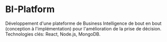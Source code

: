 # BI-Platform
Développement d'une plateforme de Business Intelligence de bout en bout (conception à l'implémentation) pour l'amélioration de la prise de décision. Technologies clés: React, Node.js, MongoDB.

